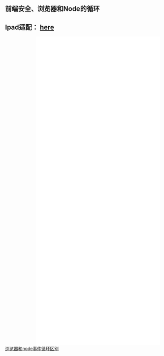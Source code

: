 ## 前端安全、浏览器和Node的循环   

##  Ipad适配： [here](../../assets/安全循环.pdf)

<embed src="/Users/yxgm/Documents/知识图鉴/assets/安全循环.pdf " type="application/pdf" width="80%" height="1000" 
 style="margin: 0 100px">
<a href="https://juejin.cn/post/6844903761949753352#heading-11">浏览器和node事件循环区别</a>
